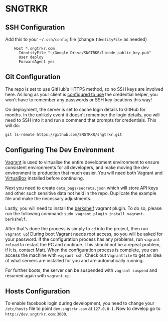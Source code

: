 # SNGTRKR

## SSH Configuration
Add this to your `~/.ssh/config` file (change `IdentityFile` as needed)

		Host *.sngtrkr.com
		  IdentityFile "~/Google Drive/SNGTRKR/linode_public_key.pub"
		  User deploy
		  ForwardAgent yes

## Git Configuration
The repo is set to use GitHub's HTTPS method, so no SSH keys are involved here. As long as 
your client is [configured to use](https://help.github.com/articles/set-up-git) the credential
helper, you won't have to remember any passwords or SSH key locations this way!

On deployment, the server is set to cache login details to GitHub for months. In the unlikely
event it doesn't remember the login details, you will need to SSH into it and run a command that
prompts for credentials. This will do:

	git ls-remote https://github.com/SNGTRKR/sngtrkr.git

## Configuring The Dev Environment
[Vagrant](http://www.vagrantup.com/) is used to virtualise the entire development environment to ensure consistent environments for all developers, and make moving the dev environment to production that much easier. You will need both Vagrant and [VirtualBox](https://www.virtualbox.org/) installed before continuing.

Next you need to create `data_bags/secrets.json` which will store API keys and other such sensitive data not held in the repo. Duplicate the example file and make the necessary adjustments.

Lastly, you will need to install the [berkshelf](http://berkshelf.com/) vagrant plugin. To do so, please run the following command: `sudo vagrant plugin install vagrant-berkshelf`.

After that's done the process is simply to `cd` into the project, then run `vagrant up`! During boot Vagrant needs root access, so you will be asked for your password. If the configuration process has any problems, run `vagrant reload` to restart the PC and continue. This should not be a repeat problem, if it is, contact Matt. When the configuration process is complete, you can access the machine with `vagrant ssh`. Check out `Vagrantfile` to get an idea of what servers are installed for you and are automatically running.

For further boots, the server can be suspended with `vagrant suspend` and resumed again with `vagrant up`. 

## Hosts Configuration
To enable facebook login during development, you need to change your `/etc/hosts` file
to point `dev.sngtrkr.com` at `127.0.0.1`. Now to develop go to `http://dev.sngtrkr.com:3000`.

